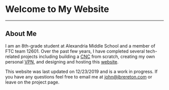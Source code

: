# Welcome to My Website
---
## About Me
I am an 8th-grade student at Alexandria Middle School and a member of FTC team 12601.  Over the past few years, I have completed several tech-related projects including building a [CNC](Projects/CNC.md) from scratch, creating my own personal [VPN](Projects/Pi-VPN), and designing and hosting this [website](Projects/Website.md).

This website was last updated on 12/23/2019 and is a work in progress.  If you have any questions feel free to email me at [john@jbrereton.com](mailto:john@jbrereton.com) or leave on the project page.